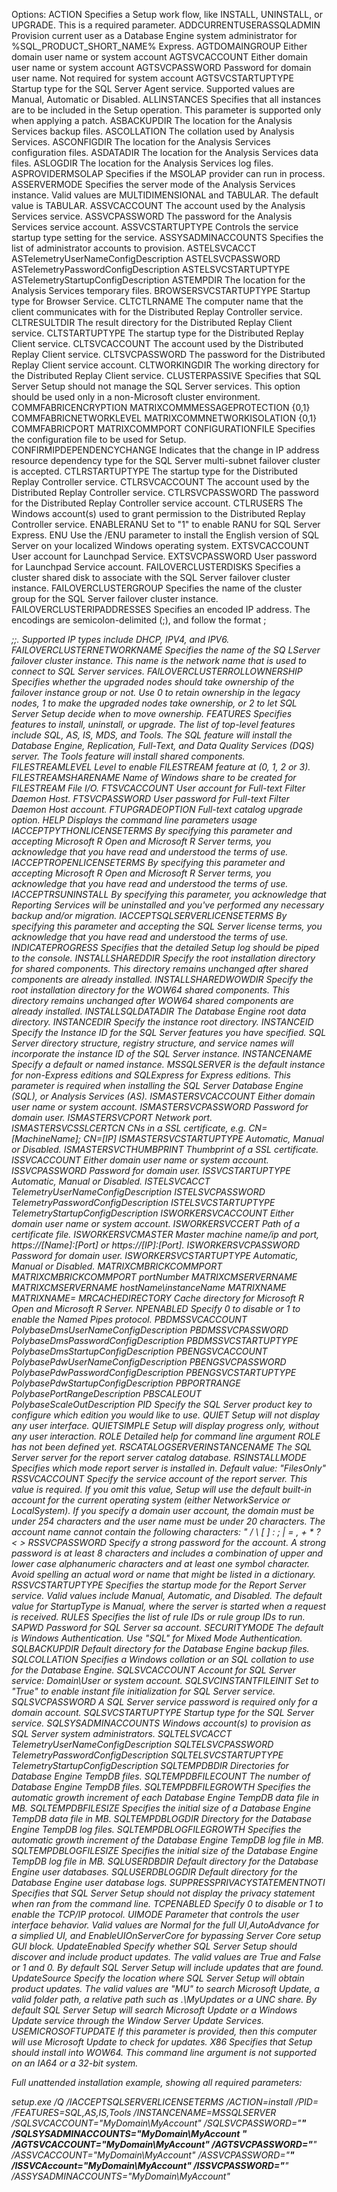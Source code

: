  Options:
 ACTION                       Specifies a Setup work flow, like INSTALL,
                              UNINSTALL, or UPGRADE. This is a required
                              parameter.
 ADDCURRENTUSERASSQLADMIN     Provision current user as a Database Engine
                              system administrator for %SQL_PRODUCT_SHORT_NAME%
                              Express.
 AGTDOMAINGROUP               Either domain user name or system account
 AGTSVCACCOUNT                Either domain user name or system account
 AGTSVCPASSWORD               Password for domain user name. Not required for
                              system account
 AGTSVCSTARTUPTYPE            Startup type for the SQL Server Agent service.
                              Supported values are Manual, Automatic or
                              Disabled.
 ALLINSTANCES                 Specifies that all instances are to be included
                              in the Setup operation. This parameter is
                              supported only when applying a patch.
 ASBACKUPDIR                  The location for the Analysis Services backup
                              files.
 ASCOLLATION                  The collation used by Analysis Services.
 ASCONFIGDIR                  The location for the Analysis Services
                              configuration files.
 ASDATADIR                    The location for the Analysis Services data
                              files.
 ASLOGDIR                     The location for the Analysis Services log files.
 ASPROVIDERMSOLAP             Specifies if the MSOLAP provider can run in
                              process.
 ASSERVERMODE                 Specifies the server mode of the Analysis
                              Services instance. Valid values are
                              MULTIDIMENSIONAL and TABULAR. The default value
                              is TABULAR.
 ASSVCACCOUNT                 The account used by the Analysis Services
                              service.
 ASSVCPASSWORD                The password for the Analysis Services service
                              account.
 ASSVCSTARTUPTYPE             Controls the service startup type setting for the
                              service.
 ASSYSADMINACCOUNTS           Specifies the list of administrator accounts to
                              provision.
 ASTELSVCACCT                 ASTelemetryUserNameConfigDescription
 ASTELSVCPASSWORD             ASTelemetryPasswordConfigDescription
 ASTELSVCSTARTUPTYPE          ASTelemetryStartupConfigDescription
 ASTEMPDIR                    The location for the Analysis Services temporary
                              files.
 BROWSERSVCSTARTUPTYPE        Startup type for Browser Service.
 CLTCTLRNAME                  The computer name that the client communicates
                              with for the Distributed Replay Controller
                              service.
 CLTRESULTDIR                 The result directory for the Distributed Replay
                              Client service.
 CLTSTARTUPTYPE               The startup type for the Distributed Replay
                              Client service.
 CLTSVCACCOUNT                The account used by the Distributed Replay Client
                              service.
 CLTSVCPASSWORD               The password for the Distributed Replay Client
                              service account.
 CLTWORKINGDIR                The working directory for the Distributed Replay
                              Client service.
 CLUSTERPASSIVE               Specifies that SQL Server Setup should not manage
                              the SQL Server services. This option should be
                              used only in a non-Microsoft cluster environment.
 COMMFABRICENCRYPTION         MATRIXCOMMMESSAGEPROTECTION {0,1}
 COMMFABRICNETWORKLEVEL       MATRIXCOMMNETWORKISOLATION {0,1}
 COMMFABRICPORT               MATRIXCOMMPORT <port>
 CONFIGURATIONFILE            Specifies the configuration file to be used for
                              Setup.
 CONFIRMIPDEPENDENCYCHANGE    Indicates that the change in IP address resource
                              dependency type for the SQL Server multi-subnet
                              failover cluster is accepted.
 CTLRSTARTUPTYPE              The startup type for the Distributed Replay
                              Controller service.
 CTLRSVCACCOUNT               The account used by the Distributed Replay
                              Controller service.
 CTLRSVCPASSWORD              The password for the Distributed Replay
                              Controller service account.
 CTLRUSERS                    The Windows account(s) used to grant permission
                              to the Distributed Replay Controller service.
 ENABLERANU                   Set to "1" to enable RANU for SQL Server Express.
 ENU                          Use the /ENU parameter to install the English
                              version of SQL Server on your localized Windows
                              operating system.
 EXTSVCACCOUNT                User account for Launchpad Service.
 EXTSVCPASSWORD               User password for Launchpad Service account.
 FAILOVERCLUSTERDISKS         Specifies a cluster shared disk to associate with
                              the SQL Server failover cluster instance.
 FAILOVERCLUSTERGROUP         Specifies the name of the cluster group for the
                              SQL Server failover cluster instance.
 FAILOVERCLUSTERIPADDRESSES   Specifies an encoded IP address. The encodings
                              are semicolon-delimited (;), and follow the
                              format <IP Type>;<address>;<network name>;<subnet
                              mask>. Supported IP types include DHCP, IPV4, and
                              IPV6.
 FAILOVERCLUSTERNETWORKNAME   Specifies the name of the SQ LServer failover
                              cluster instance.  This name is the network name
                              that is used to connect to SQL Server services.
 FAILOVERCLUSTERROLLOWNERSHIP Specifies whether the upgraded nodes should take
                              ownership of the failover instance group or not.
                              Use 0 to retain ownership in the legacy nodes, 1
                              to make the upgraded nodes take ownership, or 2
                              to let SQL Server Setup decide when to move
                              ownership.
 FEATURES                     Specifies features to install, uninstall, or
                              upgrade. The list of top-level features include
                              SQL, AS, IS, MDS, and Tools. The SQL feature will
                              install the Database Engine, Replication,
                              Full-Text, and Data Quality Services (DQS)
                              server. The Tools feature will install shared
                              components.
 FILESTREAMLEVEL              Level to enable FILESTREAM feature at (0, 1, 2 or
                              3).
 FILESTREAMSHARENAME          Name of Windows share to be created for
                              FILESTREAM File I/O.
 FTSVCACCOUNT                 User account for Full-text Filter Daemon Host.
 FTSVCPASSWORD                User password for Full-text Filter Daemon Host
                              account.
 FTUPGRADEOPTION              Full-text catalog upgrade option.
 HELP                         Displays the command line parameters usage
 IACCEPTPYTHONLICENSETERMS    By specifying this parameter and accepting
                              Microsoft R Open and Microsoft R Server terms,
                              you acknowledge that you have read and understood
                              the terms of use.
 IACCEPTROPENLICENSETERMS     By specifying this parameter and accepting
                              Microsoft R Open and Microsoft R Server terms,
                              you acknowledge that you have read and understood
                              the terms of use.
 IACCEPTRSUNINSTALL           By specifying this parameter, you acknowledge
                              that Reporting Services will be uninstalled and
                              you've performed any necessary backup and/or
                              migration.
 IACCEPTSQLSERVERLICENSETERMS By specifying this parameter and accepting the
                              SQL Server license terms, you acknowledge that
                              you have read and understood the terms of use.
 INDICATEPROGRESS             Specifies that the detailed Setup log should be
                              piped to the console.
 INSTALLSHAREDDIR             Specify the root installation directory for
                              shared components.  This directory remains
                              unchanged after shared components are already
                              installed.
 INSTALLSHAREDWOWDIR          Specify the root installation directory for the
                              WOW64 shared components.  This directory remains
                              unchanged after WOW64 shared components are
                              already installed.
 INSTALLSQLDATADIR            The Database Engine root data directory.
 INSTANCEDIR                  Specify the instance root directory.
 INSTANCEID                   Specify the Instance ID for the SQL Server
                              features you have specified. SQL Server directory
                              structure, registry structure, and service names
                              will incorporate the instance ID of the SQL
                              Server instance.
 INSTANCENAME                 Specify a default or named instance. MSSQLSERVER
                              is the default instance for non-Express editions
                              and SQLExpress for Express editions. This
                              parameter is required when installing the SQL
                              Server Database Engine (SQL), or Analysis
                              Services (AS).
 ISMASTERSVCACCOUNT           Either domain user name or system account.
 ISMASTERSVCPASSWORD          Password for domain user.
 ISMASTERSVCPORT              Network port.
 ISMASTERSVCSSLCERTCN         CNs in a SSL certificate, e.g. CN=[MachineName];
                              CN=[IP]
 ISMASTERSVCSTARTUPTYPE       Automatic, Manual or Disabled.
 ISMASTERSVCTHUMBPRINT        Thumbprint of a SSL certificate.
 ISSVCACCOUNT                 Either domain user name or system account.
 ISSVCPASSWORD                Password for domain user.
 ISSVCSTARTUPTYPE             Automatic, Manual or Disabled.
 ISTELSVCACCT                 TelemetryUserNameConfigDescription
 ISTELSVCPASSWORD             TelemetryPasswordConfigDescription
 ISTELSVCSTARTUPTYPE          TelemetryStartupConfigDescription
 ISWORKERSVCACCOUNT           Either domain user name or system account.
 ISWORKERSVCCERT              Path of a certificate file.
 ISWORKERSVCMASTER            Master machine name/ip and port,
                              https://[Name]:[Port] or https://[IP]:[Port].
 ISWORKERSVCPASSWORD          Password for domain user.
 ISWORKERSVCSTARTUPTYPE       Automatic, Manual or Disabled.
 MATRIXCMBRICKCOMMPORT        MATRIXCMBRICKCOMMPORT portNumber
 MATRIXCMSERVERNAME           MATRIXCMSERVERNAME hostName\instanceName
 MATRIXNAME                   MATRIXNAME=<name>
 MRCACHEDIRECTORY             Cache directory for Microsoft R Open and
                              Microsoft R Server.
 NPENABLED                    Specify 0 to disable or 1 to enable the Named
                              Pipes protocol.
 PBDMSSVCACCOUNT              PolybaseDmsUserNameConfigDescription
 PBDMSSVCPASSWORD             PolybaseDmsPasswordConfigDescription
 PBDMSSVCSTARTUPTYPE          PolybaseDmsStartupConfigDescription
 PBENGSVCACCOUNT              PolybasePdwUserNameConfigDescription
 PBENGSVCPASSWORD             PolybasePdwPasswordConfigDescription
 PBENGSVCSTARTUPTYPE          PolybasePdwStartupConfigDescription
 PBPORTRANGE                  PolybasePortRangeDescription
 PBSCALEOUT                   PolybaseScaleOutDescription
 PID                          Specify the SQL Server product key to configure
                              which edition you would like to use.
 QUIET                        Setup will not display any user interface.
 QUIETSIMPLE                  Setup will display progress only, without any
                              user interaction.
 ROLE                         Detailed help for command line argument ROLE has
                              not been defined yet.
 RSCATALOGSERVERINSTANCENAME  The SQL Server server for the report server
                              catalog database.
 RSINSTALLMODE                Specifies which mode report server is installed
                              in.
                              Default value: "FilesOnly"
 RSSVCACCOUNT                 Specify the service account of the report server.
                              This value is required. If you omit this value,
                              Setup will use the default built-in account for
                              the current operating system (either
                              NetworkService or LocalSystem). If you specify a
                              domain user account, the domain must be under 254
                              characters and the user name must be under 20
                              characters. The account name cannot contain the
                              following characters:
                              " / \ [ ] : ; | = , + * ? < >
 RSSVCPASSWORD                Specify a strong password for the account. A
                              strong password is at least 8 characters and
                              includes a combination of upper and lower case
                              alphanumeric characters and at least one symbol
                              character. Avoid spelling an actual word or name
                              that might be listed in a dictionary.
 RSSVCSTARTUPTYPE             Specifies the startup mode for the Report Server
                              service. Valid values include Manual, Automatic,
                              and Disabled. The default value for StartupType
                              is Manual, where the server is started when a
                              request is received.
 RULES                        Specifies the list of rule IDs or rule group IDs
                              to run.
 SAPWD                        Password for SQL Server sa account.
 SECURITYMODE                 The default is Windows Authentication. Use "SQL"
                              for Mixed Mode Authentication.
 SQLBACKUPDIR                 Default directory for the Database Engine backup
                              files.
 SQLCOLLATION                 Specifies a Windows collation or an SQL collation
                              to use for the Database Engine.
 SQLSVCACCOUNT                Account for SQL Server service: Domain\User or
                              system account.
 SQLSVCINSTANTFILEINIT        Set to "True" to enable instant file
                              initialization for SQL Server service.
 SQLSVCPASSWORD               A SQL Server service password is required only
                              for a domain account.
 SQLSVCSTARTUPTYPE            Startup type for the SQL Server service.
 SQLSYSADMINACCOUNTS          Windows account(s) to provision as SQL Server
                              system administrators.
 SQLTELSVCACCT                TelemetryUserNameConfigDescription
 SQLTELSVCPASSWORD            TelemetryPasswordConfigDescription
 SQLTELSVCSTARTUPTYPE         TelemetryStartupConfigDescription
 SQLTEMPDBDIR                 Directories for Database Engine TempDB files.
 SQLTEMPDBFILECOUNT           The number of Database Engine TempDB files.
 SQLTEMPDBFILEGROWTH          Specifies the automatic growth increment of each
                              Database Engine TempDB data file in MB.
 SQLTEMPDBFILESIZE            Specifies the initial size of a Database Engine
                              TempDB data file in MB.
 SQLTEMPDBLOGDIR              Directory for the Database Engine TempDB log
                              files.
 SQLTEMPDBLOGFILEGROWTH       Specifies the automatic growth increment of the
                              Database Engine TempDB log file in MB.
 SQLTEMPDBLOGFILESIZE         Specifies the initial size of the Database Engine
                              TempDB log file in MB.
 SQLUSERDBDIR                 Default directory for the Database Engine user
                              databases.
 SQLUSERDBLOGDIR              Default directory for the Database Engine user
                              database logs.
 SUPPRESSPRIVACYSTATEMENTNOTI Specifies that SQL Server Setup should not
                              display the privacy statement when ran from the
                              command line.
 TCPENABLED                   Specify 0 to disable or 1 to enable the TCP/IP
                              protocol.
 UIMODE                       Parameter that controls the user interface
                              behavior. Valid values are Normal for the full
                              UI,AutoAdvance for a simplied UI, and
                              EnableUIOnServerCore for bypassing Server Core
                              setup GUI block.
 UpdateEnabled                Specify whether SQL Server Setup should discover
                              and include product updates. The valid values are
                              True and False or 1 and 0. By default SQL Server
                              Setup will include updates that are found.
 UpdateSource                 Specify the location where SQL Server Setup will
                              obtain product updates. The valid values are "MU"
                              to search Microsoft Update, a valid folder path,
                              a relative path such as .\MyUpdates or a UNC
                              share. By default SQL Server Setup will search
                              Microsoft Update or a Windows Update service
                              through the Window Server Update Services.
 USEMICROSOFTUPDATE           If this parameter is provided, then this computer
                              will use Microsoft Update to check for updates.
 X86                          Specifies that Setup should install into WOW64.
                              This command line argument is not supported on an
                              IA64 or a 32-bit system.

Full unattended installation example, showing all required parameters:


setup.exe /Q /IACCEPTSQLSERVERLICENSETERMS /ACTION=install /PID=<validpid> /FEATURES=SQL,AS,IS,Tools
/INSTANCENAME=MSSQLSERVER /SQLSVCACCOUNT="MyDomain\MyAccount"
/SQLSVCPASSWORD="************" /SQLSYSADMINACCOUNTS="MyDomain\MyAccount "
/AGTSVCACCOUNT="MyDomain\MyAccount" /AGTSVCPASSWORD="************"
/ASSVCACCOUNT="MyDomain\MyAccount" /ASSVCPASSWORD="************"
/ISSVCAccount="MyDomain\MyAccount" /ISSVCPASSWORD="************"
/ASSYSADMINACCOUNTS="MyDomain\MyAccount"